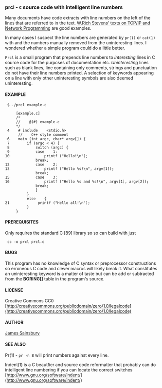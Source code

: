 ### prcl - `C` source code with intelligent line numbers

Many documents have code extracts with line numbers on the left of the lines
that are referred to in the text. 
[W.Rich Stevens' texts on TCP/IP and Network Programming](http://en.wikipedia.org/wiki/W._Richard_Stevens#Books) are good examples.

In many cases I suspect the line numbers are generated by `pr(1)` or `cat(1)` with 
and the numbers manually removed from the uninteresting lines.
I wondered whether a simple program could do a little better.


`Prcl` is a small program that prepends line numbers to *interesting* lines
in C source code for the purposes of documentation etc.
*Uninteresting* lines such as blank lines, line containing only
comments, strings and punctuation do not have their line numbers printed.
A selection of keywords appearing on a line with only other uninteresting
symbols are also deemed uninteresting.

#### EXAMPLE


     $ ./prcl example.c

         [example.c]
         /*
         //    @(#) example.c
         */
     4    # include    <stdio.h>
          //    C++ style comment
     6    main (int argc, char* argv[]) {
     7        if (argc < 4) {
     8            switch (argc) {
     9            case    1:
    10                printf ("Hello!\n");
                  break;
    12            case    2:
    13                printf ("Hello %s!\n", argv[1]);
                  break;
    15            case    3:
    16                printf ("Hello %s and %s!\n", argv[1], argv[2]);
                  break;
                  }
              }
              else    {
    21             printf ("Hello all!\n");
              }
         }

#### PREREQUISITES

Only requires the standard C [89] library so
so can build with just  

     cc -o prcl prcl.c

#### BUGS
This program has no knowledge of C syntax or preprocessor constructions
so erroneous C code and clever macros will likely break it.
What constitutes an uninteresting keyword is a matter of taste but
can be add or subtracted from the **BORING[]** table in the program's source.

#### LICENSE
Creative Commons CC0
[http://creativecommons.org/publicdomain/zero/1.0/legalcode](http://creativecommons.org/publicdomain/zero/1.0/legalcode)

#### AUTHOR
[James Sainsbury](mailto:toves@sdf.org)

#### SEE ALSO
Pr(1) - `pr -n 8` will print numbers against every line.

Indent(1) is a C beautfier and source code reformatter that probably can
do intelligent line numbering if you can locate the correct switches
[http://www.gnu.org/software/indent/](http://www.gnu.org/software/indent/)
